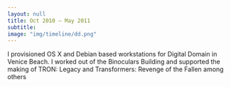 ```yaml
---
layout: null
title: Oct 2010 – May 2011
subtitle:
image: "img/timeline/dd.png"
---
```

I provisioned OS X and Debian based workstations for Digital Domain in Venice Beach. I worked out of the Binoculars Building and supported the making of TRON: Legacy and Transformers: Revenge of the Fallen among others